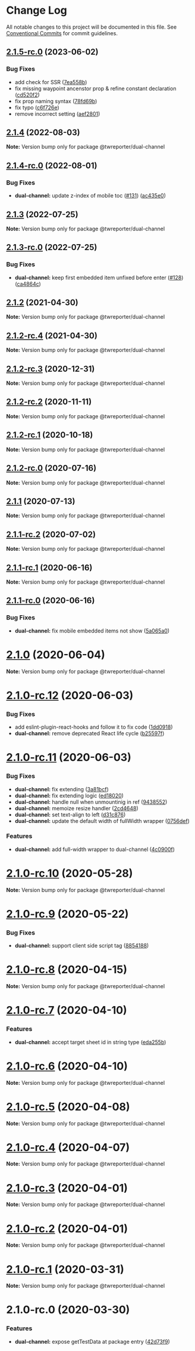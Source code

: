 # Change Log

All notable changes to this project will be documented in this file.
See [Conventional Commits](https://conventionalcommits.org) for commit guidelines.

## [2.1.5-rc.0](https://github.com/twreporter/orangutan-monorepo/compare/@twreporter/dual-channel@2.1.4...@twreporter/dual-channel@2.1.5-rc.0) (2023-06-02)


### Bug Fixes

* add check for SSR ([7ea558b](https://github.com/twreporter/orangutan-monorepo/commit/7ea558bdfb10eae6d5bc20c94a2f8ae2aaf48174))
* fix missing waypoint ancenstor prop & refine constant declaration ([cd520f2](https://github.com/twreporter/orangutan-monorepo/commit/cd520f20645e568f65c50ce240d26b9687fa4bb8))
* fix prop naming syntax ([78fd69b](https://github.com/twreporter/orangutan-monorepo/commit/78fd69b9a1068c9750198037705d4ced1948abef))
* fix typo ([c6f726e](https://github.com/twreporter/orangutan-monorepo/commit/c6f726e120f2164907665e7dc45c4861f9e8f5a6))
* remove incorrect setting ([aef2801](https://github.com/twreporter/orangutan-monorepo/commit/aef28010806cf8fbcd437d507b796a565aee6877))





## [2.1.4](https://github.com/twreporter/orangutan-monorepo/compare/@twreporter/dual-channel@2.1.4-rc.0...@twreporter/dual-channel@2.1.4) (2022-08-03)

**Note:** Version bump only for package @twreporter/dual-channel





## [2.1.4-rc.0](https://github.com/twreporter/orangutan-monorepo/compare/@twreporter/dual-channel@2.1.3...@twreporter/dual-channel@2.1.4-rc.0) (2022-08-01)


### Bug Fixes

* **dual-channel:** update z-index of mobile toc ([#131](https://github.com/twreporter/orangutan-monorepo/issues/131)) ([ac435e0](https://github.com/twreporter/orangutan-monorepo/commit/ac435e025630b386fa8578799ea5255169bfb749))





## [2.1.3](https://github.com/twreporter/orangutan-monorepo/compare/@twreporter/dual-channel@2.1.3-rc.0...@twreporter/dual-channel@2.1.3) (2022-07-25)

**Note:** Version bump only for package @twreporter/dual-channel





## [2.1.3-rc.0](https://github.com/twreporter/orangutan-monorepo/compare/@twreporter/dual-channel@2.1.2...@twreporter/dual-channel@2.1.3-rc.0) (2022-07-25)


### Bug Fixes

* **dual-channel:** keep first embedded item unfixed before enter ([#128](https://github.com/twreporter/orangutan-monorepo/issues/128)) ([ca4864c](https://github.com/twreporter/orangutan-monorepo/commit/ca4864cf7eed1fe3a598cf323c89cea97ced8e23))





## [2.1.2](https://github.com/twreporter/orangutan-monorepo/compare/@twreporter/dual-channel@2.1.2-rc.4...@twreporter/dual-channel@2.1.2) (2021-04-30)

**Note:** Version bump only for package @twreporter/dual-channel





## [2.1.2-rc.4](https://github.com/twreporter/orangutan-monorepo/compare/@twreporter/dual-channel@2.1.1...@twreporter/dual-channel@2.1.2-rc.4) (2021-04-30)

**Note:** Version bump only for package @twreporter/dual-channel





## [2.1.2-rc.3](https://github.com/twreporter/orangutan-monorepo/compare/@twreporter/dual-channel@2.1.2-rc.2...@twreporter/dual-channel@2.1.2-rc.3) (2020-12-31)

**Note:** Version bump only for package @twreporter/dual-channel





## [2.1.2-rc.2](https://github.com/twreporter/orangutan-monorepo/compare/@twreporter/dual-channel@2.1.2-rc.1...@twreporter/dual-channel@2.1.2-rc.2) (2020-11-11)

**Note:** Version bump only for package @twreporter/dual-channel





## [2.1.2-rc.1](https://github.com/twreporter/orangutan-monorepo/compare/@twreporter/dual-channel@2.1.2-rc.0...@twreporter/dual-channel@2.1.2-rc.1) (2020-10-18)

**Note:** Version bump only for package @twreporter/dual-channel





## [2.1.2-rc.0](https://github.com/twreporter/orangutan-monorepo/compare/@twreporter/dual-channel@2.1.1-rc.2...@twreporter/dual-channel@2.1.2-rc.0) (2020-07-16)

**Note:** Version bump only for package @twreporter/dual-channel





## [2.1.1](https://github.com/twreporter/orangutan-monorepo/compare/@twreporter/dual-channel@2.1.1-rc.2...@twreporter/dual-channel@2.1.1) (2020-07-13)

**Note:** Version bump only for package @twreporter/dual-channel





## [2.1.1-rc.2](https://github.com/twreporter/orangutan-monorepo/compare/@twreporter/dual-channel@2.1.1-rc.1...@twreporter/dual-channel@2.1.1-rc.2) (2020-07-02)

**Note:** Version bump only for package @twreporter/dual-channel





## [2.1.1-rc.1](https://github.com/twreporter/orangutan-monorepo/compare/@twreporter/dual-channel@2.1.1-rc.0...@twreporter/dual-channel@2.1.1-rc.1) (2020-06-16)

**Note:** Version bump only for package @twreporter/dual-channel





## [2.1.1-rc.0](https://github.com/twreporter/orangutan-monorepo/compare/@twreporter/dual-channel@2.1.0...@twreporter/dual-channel@2.1.1-rc.0) (2020-06-16)


### Bug Fixes

* **dual-channel:** fix mobile embedded items not show ([5a065a0](https://github.com/twreporter/orangutan-monorepo/commit/5a065a0a1f8e280540d554ffc26040434562791d))





# [2.1.0](https://github.com/twreporter/orangutan-monorepo/compare/@twreporter/dual-channel@2.1.0-rc.12...@twreporter/dual-channel@2.1.0) (2020-06-04)

**Note:** Version bump only for package @twreporter/dual-channel





# [2.1.0-rc.12](https://github.com/twreporter/orangutan-monorepo/compare/@twreporter/dual-channel@2.1.0-rc.11...@twreporter/dual-channel@2.1.0-rc.12) (2020-06-03)


### Bug Fixes

* add eslint-plugin-react-hooks and follow it to fix code ([1dd0918](https://github.com/twreporter/orangutan-monorepo/commit/1dd0918b471a487bf5eeaddbcece386585d7b4a4))
* **dual-channel:** remove deprecated React life cycle ([b25597f](https://github.com/twreporter/orangutan-monorepo/commit/b25597fdba198afceea6c7a2870e14ddd6e06036))





# [2.1.0-rc.11](https://github.com/twreporter/orangutan-monorepo/compare/@twreporter/dual-channel@2.1.0-rc.10...@twreporter/dual-channel@2.1.0-rc.11) (2020-06-03)


### Bug Fixes

* **dual-channel:** fix extending ([3a81bcf](https://github.com/twreporter/orangutan-monorepo/commit/3a81bcf164cd03f6e1af7d35a97df8afb2ab9edc))
* **dual-channel:** fix extending logic ([ed18020](https://github.com/twreporter/orangutan-monorepo/commit/ed18020cddddefc9a464fde8761fac5f2d220a35))
* **dual-channel:** handle null when unmountinig in ref ([9438552](https://github.com/twreporter/orangutan-monorepo/commit/943855276f5842a165fe1ca43e5ffaa17dfec3ba))
* **dual-channel:** memoize resize handler ([2cd4648](https://github.com/twreporter/orangutan-monorepo/commit/2cd46481d89c980d85afc04e4a47f9e01003c9d0))
* **dual-channel:** set text-align to left ([d31c876](https://github.com/twreporter/orangutan-monorepo/commit/d31c876d811c5fa27add36b4c51a4a1a301fffe4))
* **dual-channel:** update the default width of fullWidth wrapper ([0756def](https://github.com/twreporter/orangutan-monorepo/commit/0756deffd9cfe38a1b0032949a467ae028a23607))


### Features

* **dual-channel:** add full-width wrapper to dual-channel ([4c0900f](https://github.com/twreporter/orangutan-monorepo/commit/4c0900f8148974f4daaad2e6d7cb3f0f59c9c6bc))





# [2.1.0-rc.10](https://github.com/twreporter/orangutan-monorepo/compare/@twreporter/dual-channel@2.1.0-rc.9...@twreporter/dual-channel@2.1.0-rc.10) (2020-05-28)

**Note:** Version bump only for package @twreporter/dual-channel





# [2.1.0-rc.9](https://github.com/twreporter/orangutan-monorepo/compare/@twreporter/dual-channel@2.1.0-rc.8...@twreporter/dual-channel@2.1.0-rc.9) (2020-05-22)


### Bug Fixes

* **dual-channel:** support client side script tag ([8854188](https://github.com/twreporter/orangutan-monorepo/commit/8854188fc9ab9ebd94510a8b8a9385c3c1d85714))





# [2.1.0-rc.8](https://github.com/twreporter/orangutan-monorepo/compare/@twreporter/dual-channel@2.1.0-rc.7...@twreporter/dual-channel@2.1.0-rc.8) (2020-04-15)

**Note:** Version bump only for package @twreporter/dual-channel





# [2.1.0-rc.7](https://github.com/twreporter/orangutan-monorepo/compare/@twreporter/dual-channel@2.1.0-rc.6...@twreporter/dual-channel@2.1.0-rc.7) (2020-04-10)


### Features

* **dual-channel:** accept target sheet id in string type ([eda255b](https://github.com/twreporter/orangutan-monorepo/commit/eda255b6f29fa97a0741a07298712f18b9e5ed98))





# [2.1.0-rc.6](https://github.com/twreporter/orangutan-monorepo/compare/@twreporter/dual-channel@2.1.0-rc.5...@twreporter/dual-channel@2.1.0-rc.6) (2020-04-10)

**Note:** Version bump only for package @twreporter/dual-channel





# [2.1.0-rc.5](https://github.com/twreporter/orangutan-monorepo/compare/@twreporter/dual-channel@2.1.0-rc.4...@twreporter/dual-channel@2.1.0-rc.5) (2020-04-08)

**Note:** Version bump only for package @twreporter/dual-channel





# [2.1.0-rc.4](https://github.com/twreporter/orangutan-monorepo/compare/@twreporter/dual-channel@2.1.0-rc.3...@twreporter/dual-channel@2.1.0-rc.4) (2020-04-07)

**Note:** Version bump only for package @twreporter/dual-channel





# [2.1.0-rc.3](https://github.com/twreporter/orangutan-monorepo/compare/@twreporter/dual-channel@2.1.0-rc.2...@twreporter/dual-channel@2.1.0-rc.3) (2020-04-01)

**Note:** Version bump only for package @twreporter/dual-channel





# [2.1.0-rc.2](https://github.com/twreporter/orangutan-monorepo/compare/@twreporter/dual-channel@2.1.0-rc.1...@twreporter/dual-channel@2.1.0-rc.2) (2020-04-01)

**Note:** Version bump only for package @twreporter/dual-channel





# [2.1.0-rc.1](https://github.com/twreporter/orangutan-monorepo/compare/@twreporter/dual-channel@2.1.0-rc.0...@twreporter/dual-channel@2.1.0-rc.1) (2020-03-31)

**Note:** Version bump only for package @twreporter/dual-channel





# 2.1.0-rc.0 (2020-03-30)


### Features

* **dual-channel:** expose getTestData at package entry ([42d73f9](https://github.com/twreporter/orangutan-monorepo/commit/42d73f90f9b02f9c628e82350d331ed9e2a451e4))
